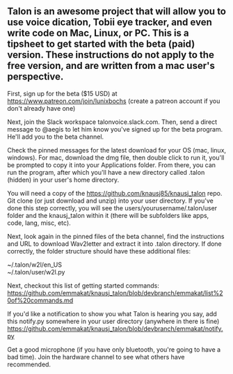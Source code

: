 ## Talon is an awesome project that will allow you to use voice dication, Tobii eye tracker, and even write code on Mac, Linux, or PC. This is a tipsheet to get started with the beta (paid) version. These instructions do not apply to the free version, and are written from a mac user's perspective.   

First, sign up for the beta ($15 USD) at https://www.patreon.com/join/lunixbochs (create a patreon account if you don't already have one)  

Next, join the Slack workspace talonvoice.slack.com. Then, send a direct message to @aegis to let him know you've signed up for the beta program. He'll add you to the beta channel.  

Check the pinned messages for the latest download for your OS (mac, linux, windows). For mac, download the dmg file, then double click to run it, you'll be prompted to copy it into your Applications folder. From there, you can run the program, after which you'll have a new directory called .talon (hidden) in your user's home directory. 

You will need a copy of the https://github.com/knausj85/knausj_talon repo. Git clone (or just download and unzip) into your user directory. If you've done this step correctly, you will see the users/yourusername/.talon/user folder and the knausj_talon within it (there will be subfolders like apps, code, lang, misc, etc).  

Next, look again in the pinned files of the beta channel, find the instructions and URL to download Wav2letter and extract it into .talon directory. If done correctly, the folder structure should have these additional files:  

~/.talon/w2l/en_US  
~/.talon/user/w2l.py  

Next, checkout this list of getting started commands: https://github.com/emmakat/knausj_talon/blob/devbranch/emmakat/list%20of%20commands.md  

If you'd like a notification to show you what Talon is hearing you say, add this notify.py somewhere in your user directory (anywhere in there is fine) https://github.com/emmakat/knausj_talon/blob/devbranch/emmakat/notify.py

Get a good microphone (if you have only bluetooth, you're going to have a bad time). Join the hardware channel to see what others have recommended.

